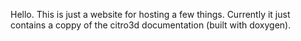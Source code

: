 Hello.
This is just a website for hosting a few things.
Currently it just contains a coppy of the citro3d documentation (built with doxygen).

